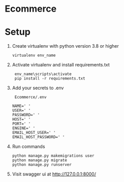 # Ecommerce

# Setup


1. Create virtualenv with python version 3.8 or higher
   
   `virtualenv env_name`
2. Activate virtualenv and install requirements.txt
   ```
    env_name\scripts\activate
    pip install -r requirements.txt
   ```
3. Add your secrets to .env

    ` Ecommerce/.env`
    ```
    NAME=' '
    USER=' '
    PASSWORD=' '
    HOST=' '
    PORT=' '
    ENGINE=' '
    EMAIL_HOST_USER=' '
    EMAIL_HOST_PASSWORD=' '
    
    ```
4. Run commands     
    ```
    python manage.py makemigrations user
    python manage.py migrate
    python manage.py runserver
    ```

5. Visit swagger ui at http://127.0.0.1:8000/
